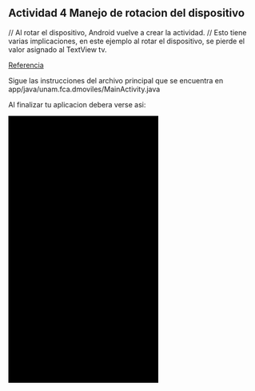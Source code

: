 ## Actividad 4 Manejo de rotacion del dispositivo

// Al rotar el dispositivo, Android vuelve a crear la actividad.
// Esto tiene varias implicaciones, en este ejemplo al rotar el dispositivo, se pierde el valor asignado al TextView tv.

[Referencia](https://developer.android.com/guide/components/activities/activity-lifecycle)

Sigue las instrucciones del archivo principal que se encuentra en app/java/unam.fca.dmoviles/MainActivity.java

Al finalizar tu aplicacion debera verse asi:

<img src="https://github.com/tiempor3al/recursos_fca_dispositivos_moviles/blob/master/images/actividad_4.gif" width="300">